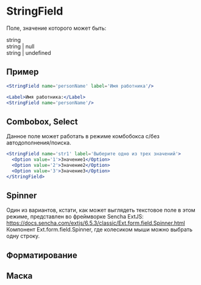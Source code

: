 StringField
===========

Поле, значение которого может быть:

string  
string | null  
string | undefined  

Пример
------

```jsx
<StringField name='personName' label='Имя работника'/>
```

```jsx
<Label>Имя работника:</Label>
<StringField name='personName'/>
```

Combobox, Select
----------------

Данное поле может работать в режиме комбобокса с/без автодополнения/поиска.

```jsx
<StringField name='str1' label='Выберите одно из трех значений'>
  <Option value='1'>Значение1</Option>
  <Option value='2'>Значение2</Option>
  <Option value='3'>Значение3</Option>
</StringField>
```

Spinner
-------

Один из вариантов, кстати, как может выглядеть текстовое поле в этом режиме, представлен
во фреймворке Sencha ExtJS: https://docs.sencha.com/extjs/6.5.3/classic/Ext.form.field.Spinner.html
Компонент Ext.form.field.Spinner, где колесиком мыши можно выбрать одну строку.

Форматирование
--------------

Маска
-----

<MaskStringField/>

